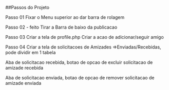 ##Passos do Projeto

Passo 01
Fixar o Menu superior ao dar barra de rolagem

Passo 02 - feito
Tirar a Barra de baixo da publicacao

Passo 03
Criar a tela de profile.php
Criar a acao de adicionar/seguir amigo

Passo 04
Criar a tela de solicitacoes de Amizades =>Enviadas/Recebidas, pode dividir em 1 tabela

Aba de solicitacao recebida, botao de opcao de excluir solicitacao de amizade recebida

Aba de solicitacao enviada, botao de opcao de remover solicitacao  de amizade enviada



